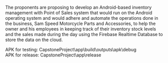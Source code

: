 The proponents are proposing to develop an Android-based inventory management with Point of Sales system that would run on the Android operating system and would adhere and automate the operations done in the business, Sam Speed Motorcycle Parts and Accessories, to help the owner and his employees in keeping track of their inventory stock levels and the sales made during the day using the Firebase Realtime Database to store the data on the cloud.

APK for testing: CapstoneProject\app\build\outputs\apk\debug\
APK for release: CapstoneProject\app\release
